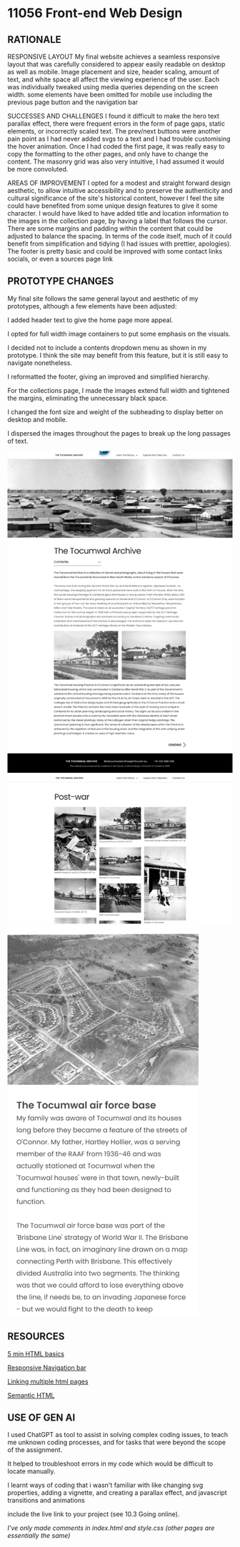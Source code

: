 # 11056 Front-end Web Design

## RATIONALE

RESPONSIVE LAYOUT
My final website achieves a seamless responsive layout that was carefully considered to appear easily readable on desktop as well as mobile. Image placement and size, header scaling, amount of text, and white space all affect the viewing experience of the user. Each was individually tweaked using media queries depending on the screen width. some elements have been omitted for mobile use including the previous page button and the navigation bar

SUCCESSES AND CHALLENGES
I found it difficult to make the hero text parallax effect, there were frequent errors in the form of page gaps, static elements, or incorrectly scaled text. The prev/next buttons were another pain point as I had never added svgs to a text and I had trouble customising the hover animation. Once I had coded the first page, it was really easy to copy the formatting to the other pages, and only have to change the content. The masonry grid was also very intuitive, I had assumed it would be more convoluted.

AREAS OF IMPROVEMENT
I opted for a modest and straight forward design aesthetic, to allow intuitive accessibility and to preserve the authenticity and cultural significance of the site's historical content, however I feel the site could have benefited from some unique design features to give it some character. I would have liked to have added title and location information to the images in the collection page, by having a label that follows the cursor. There are some margins and padding within the content that could be adjusted to balance the spacing. In terms of the code itself, much of it could benefit from simplification and tidying (I had issues with prettier, apologies). The footer is pretty basic and could be improved with some contact links socials, or even a sources page link

## PROTOTYPE CHANGES

My final site follows the same general layout and aesthetic of my prototypes, although a few elements have been adjusted:

I added header text to give the home page more appeal.

I opted for full width image containers to put some emphasis on the visuals.

I decided not to include a contents dropdown menu as shown in my prototype. I think the site may benefit from this feature, but it is still easy to navigate nonetheless.

I reformatted the footer, giving an improved and simplified hierarchy.

For the collections page, I made the images extend full width and tightened the margins, eliminating the unnecessary black space.

I changed the font size and weight of the subheading to display better on desktop and mobile.

I dispersed the images throughout the pages to break up the long passages of text.

![Prototype home page](<prototype home.png>)
![Prototype collection page](<prototype collection.png>)
![alt text](<prototype origins.png>)

## RESOURCES

[5 min HTML basics](https://www.youtube.com/watch?v=salY_Sm6mv4&ab_channel=AaronJack)

[Responsive Navigation bar](https://www.youtube.com/watch?v=U8smiWQ8Seg&ab_channel=Coding2GO)

[Linking multiple html pages](https://www.youtube.com/watch?v=s6TiBtcSHbs&ab_channel=NickBasile)

[Semantic HTML](https://www.youtube.com/watch?v=bOUhq46fd5g&ab_channel=ByteGrad)

## USE OF GEN AI

I used ChatGPT as tool to assist in solving complex coding issues, to teach me unknown coding processes, and for tasks that were beyond the scope of the assignment.

It helped to troubleshoot errors in my code which would be difficult to locate manually.

I learnt ways of coding that i wasn't familiar with like changing svg properties, adding a vignette, and creating a parallax effect, and javascript transitions and animations

include the live link to your project (see 10.3 Going online).

_I've only made comments in index.html and style.css (other pages are essentially the same)_
